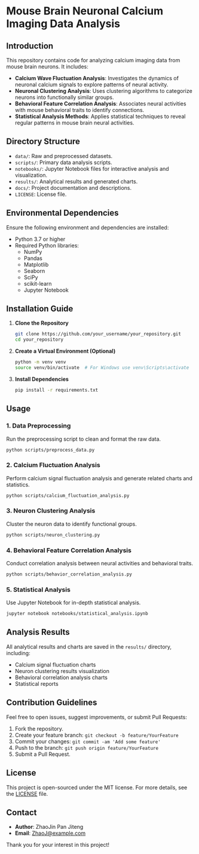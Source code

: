 # Mouse Brain Neuronal Calcium Imaging Data Analysis

## Introduction

This repository contains code for analyzing calcium imaging data from mouse brain neurons. It includes:

- **Calcium Wave Fluctuation Analysis**: Investigates the dynamics of neuronal calcium signals to explore patterns of neural activity.
- **Neuronal Clustering Analysis**: Uses clustering algorithms to categorize neurons into functionally similar groups.
- **Behavioral Feature Correlation Analysis**: Associates neural activities with mouse behavioral traits to identify connections.
- **Statistical Analysis Methods**: Applies statistical techniques to reveal regular patterns in mouse brain neural activities.

## Directory Structure

- `data/`: Raw and preprocessed datasets.
- `scripts/`: Primary data analysis scripts.
- `notebooks/`: Jupyter Notebook files for interactive analysis and visualization.
- `results/`: Analytical results and generated charts.
- `docs/`: Project documentation and descriptions.
- `LICENSE`: License file.

## Environmental Dependencies

Ensure the following environment and dependencies are installed:

- Python 3.7 or higher
- Required Python libraries:
  - NumPy
  - Pandas
  - Matplotlib
  - Seaborn
  - SciPy
  - scikit-learn
  - Jupyter Notebook

## Installation Guide

1. **Clone the Repository**

   ```bash
   git clone https://github.com/your_username/your_repository.git
   cd your_repository
   ```

2. **Create a Virtual Environment (Optional)**

   ```bash
   python -m venv venv
   source venv/bin/activate  # For Windows use venv\Scripts\activate
   ```

3. **Install Dependencies**

   ```bash
   pip install -r requirements.txt
   ```

## Usage

### 1. Data Preprocessing

Run the preprocessing script to clean and format the raw data.

```bash
python scripts/preprocess_data.py
```

### 2. Calcium Fluctuation Analysis

Perform calcium signal fluctuation analysis and generate related charts and statistics.

```bash
python scripts/calcium_fluctuation_analysis.py
```

### 3. Neuron Clustering Analysis

Cluster the neuron data to identify functional groups.

```bash
python scripts/neuron_clustering.py
```

### 4. Behavioral Feature Correlation Analysis

Conduct correlation analysis between neural activities and behavioral traits.

```bash
python scripts/behavior_correlation_analysis.py
```

### 5. Statistical Analysis

Use Jupyter Notebook for in-depth statistical analysis.

```bash
jupyter notebook notebooks/statistical_analysis.ipynb
```

## Analysis Results

All analytical results and charts are saved in the `results/` directory, including:

- Calcium signal fluctuation charts
- Neuron clustering results visualization
- Behavioral correlation analysis charts
- Statistical reports

## Contribution Guidelines

Feel free to open issues, suggest improvements, or submit Pull Requests:

1. Fork the repository.
2. Create your feature branch: `git checkout -b feature/YourFeature`
3. Commit your changes: `git commit -am 'Add some feature'`
4. Push to the branch: `git push origin feature/YourFeature`
5. Submit a Pull Request.

## License

This project is open-sourced under the MIT license. For more details, see the [LICENSE](LICENSE) file.

## Contact

- **Author**: ZhaoJin Pan Jiteng
- **Email**: ZhaoJ@example.com

Thank you for your interest in this project!
